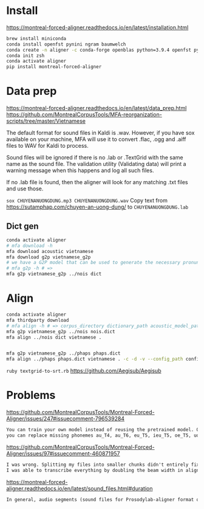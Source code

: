 # Install
https://montreal-forced-aligner.readthedocs.io/en/latest/installation.html

```zsh
brew install miniconda
conda install openfst pynini ngram baumwelch
conda create -n aligner -c conda-forge openblas python=3.9.4 openfst pynini ngram baumwelch
conda init zsh
conda activate aligner
pip install montreal-forced-aligner
```

# Data prep
https://montreal-forced-aligner.readthedocs.io/en/latest/data_prep.html
https://github.com/MontrealCorpusTools/MFA-reorganization-scripts/tree/master/Vietnamese

The default format for sound files in Kaldi is .wav. However, if you have sox available on your machine, MFA will use it to convert .flac, .ogg and .aiff files to WAV for Kaldi to process.

Sound files will be ignored if there is no .lab or .TextGrid with the same name as the sound file. The validation utility (Validating data) will print a warning message when this happens and log all such files.

If no .lab file is found, then the aligner will look for any matching .txt files and use those.

`sox CHUYENANUONGDUNG.mp3 CHUYENANUONGDUNG.wav`
Copy text from https://sutamphap.com/chuyen-an-uong-dung/ to `CHUYENANUONGDUNG.lab`

## Dict gen
```zsh
conda activate aligner
# mfa download -h
mfa download acoustic vietnamese
mfa download g2p vietnamese_g2p
# we have a G2P model that can be used to generate the necessary pronunciation dictionary.
# mfa g2p -h # =>
mfa g2p vietnamese_g2p ../nois dict
```


# Align

```zsh
conda activate aligner
mfa thirdparty download
# mfa align -h # => corpus_directory dictionary_path acoustic_model_path output_directory
mfa g2p vietnamese_g2p ../nois nois.dict
mfa align ../nois dict vietnamese .


mfa g2p vietnamese_g2p ../phaps phaps.dict
mfa align ../phaps phaps.dict vietnamese . -c -d -v --config_path config.yml
```

`ruby textgrid-to-srt.rb`
https://github.com/Aegisub/Aegisub

# Problems
https://github.com/MontrealCorpusTools/Montreal-Forced-Aligner/issues/247#issuecomment-796539284
```txt
You can train your own model instead of reusing the pretrained model. Or,
you can replace missing phonemes au_T4, au_T6, eu_T5, ieu_T5, oe_T5, uoi2_T2, uoi3_T6, uou_T1, uou_T2, uou_T3 by similar sounding phonemes (for example, same phone but with different tone) in the dictionary file.

```

https://github.com/MontrealCorpusTools/Montreal-Forced-Aligner/issues/97#issuecomment-460871957
```txt
I was wrong. Splitting my files into smaller chunks didn't entirely fix the problem. Even as short as 2 seconds. I assume its because the transcript and the audio don't match exactly.
I was able to transcribe everything by doubling the beam width in aligner/config/basic_align.yaml.
```

https://montreal-forced-aligner.readthedocs.io/en/latest/sound_files.html#duration
```txt
In general, audio segments (sound files for Prosodylab-aligner format or intervals for the TextGrid format) should be less than 30 seconds for best performance (the shorter the faster). We recommend using breaks like breaths or silent pauses (i.e., not associated with a stop closure) to separate the audio segments. For longer segments, setting the beam and retry beam higher than their defaults will allow them to be aligned. The default beam/retry beam is very conservative 10/40, so something like 400/1000 will allow for much longer sequences to be aligned. See Configuration for more details.
```
